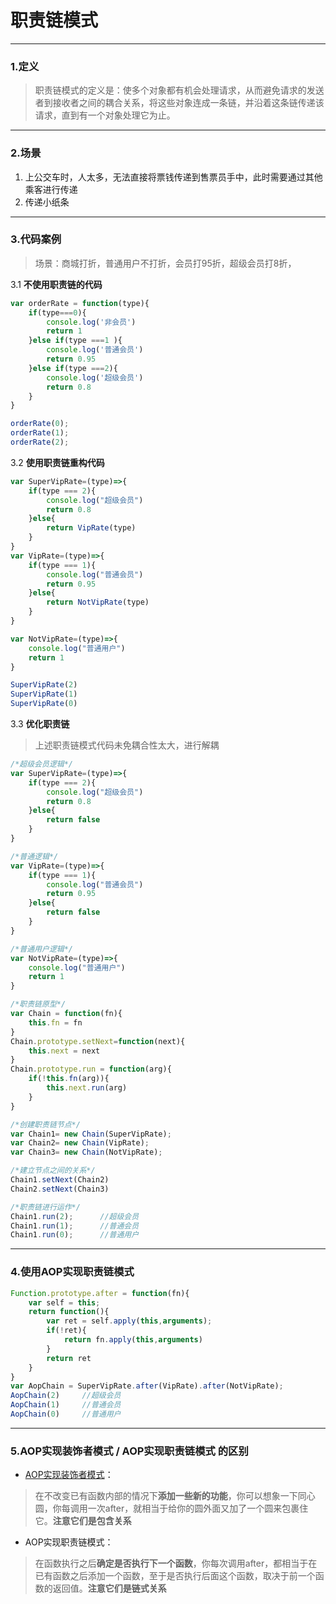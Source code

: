 # 职责链模式

---

### 1.定义

> 职责链模式的定义是：使多个对象都有机会处理请求，从而避免请求的发送者到接收者之间的耦合关系，将这些对象连成一条链，并沿着这条链传递该请求，直到有一个对象处理它为止。

---

### 2.场景
1. 上公交车时，人太多，无法直接将票钱传递到售票员手中，此时需要通过其他乘客进行传递
2. 传递小纸条

---

### 3.代码案例

> 场景：商城打折，普通用户不打折，会员打95折，超级会员打8折，


3.1 __不使用职责链的代码__

```js
var orderRate = function(type){
    if(type===0){
        console.log('非会员')
        return 1
    }else if(type ===1 ){
        console.log('普通会员')
        return 0.95
    }else if(type ===2){
        console.log('超级会员')
        return 0.8
    }
}

orderRate(0);
orderRate(1);
orderRate(2);
```

3.2 __使用职责链重构代码__

```js
var SuperVipRate=(type)=>{
    if(type === 2){
        console.log("超级会员")
        return 0.8
    }else{
        return VipRate(type)
    }
}
var VipRate=(type)=>{
    if(type === 1){
        console.log("普通会员")
        return 0.95
    }else{
        return NotVipRate(type)
    }
}

var NotVipRate=(type)=>{
    console.log("普通用户")
    return 1
}

SuperVipRate(2)
SuperVipRate(1)
SuperVipRate(0)
```



3.3 __优化职责链__

> 上述职责链模式代码未免耦合性太大，进行解耦

```js
/*超级会员逻辑*/
var SuperVipRate=(type)=>{
    if(type === 2){
        console.log("超级会员")
        return 0.8
    }else{
        return false
    }
}

/*普通逻辑*/
var VipRate=(type)=>{
    if(type === 1){
        console.log("普通会员")
        return 0.95
    }else{
        return false
    }
}

/*普通用户逻辑*/
var NotVipRate=(type)=>{
    console.log("普通用户")
    return 1
}

/*职责链原型*/
var Chain = function(fn){
    this.fn = fn
}
Chain.prototype.setNext=function(next){
    this.next = next
}
Chain.prototype.run = function(arg){
    if(!this.fn(arg)){
        this.next.run(arg)
    }
}

/*创建职责链节点*/
var Chain1= new Chain(SuperVipRate);
var Chain2= new Chain(VipRate);
var Chain3= new Chain(NotVipRate);

/*建立节点之间的关系*/
Chain1.setNext(Chain2)
Chain2.setNext(Chain3)

/*职责链进行运作*/
Chain1.run(2);      //超级会员
Chain1.run(1);      //普通会员
Chain1.run(0);      //普通用户

```

---

### 4.使用AOP实现职责链模式
```js
Function.prototype.after = function(fn){
    var self = this;
    return function(){
        var ret = self.apply(this,arguments);
        if(!ret){
            return fn.apply(this,arguments)
        }
        return ret
    }
}
var AopChain = SuperVipRate.after(VipRate).after(NotVipRate);
AopChain(2)     //超级会员
AopChain(1)     //普通会员
AopChain(0)     //普通用户
```

---

### 5.AOP实现装饰者模式 / AOP实现职责链模式 的区别
- [AOP实现装饰者模式](./Decorator)：
> 在不改变已有函数内部的情况下**添加一些新的功能**，你可以想象一下同心圆，你每调用一次after，就相当于给你的圆外面又加了一个圆来包裹住它。**注意它们是包含关系**

- AOP实现职责链模式：
> 在函数执行之后**确定是否执行下一个函数**，你每次调用after，都相当于在已有函数之后添加一个函数，至于是否执行后面这个函数，取决于前一个函数的返回值。**注意它们是链式关系**

